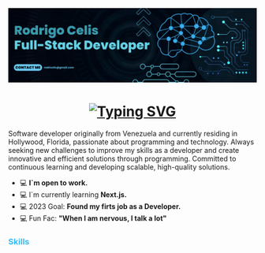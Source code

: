 <div>
<div  class="Header">
  <img src="https://raw.githubusercontent.com/Congrak/Congrak/main/Blue%20Geometric%20Technology%20LinkedIn%20Banner.png" alt="Banner" />
  <h1 align="center"><a href="https://git.io/typing-svg"><img src="https://readme-typing-svg.demolab.com?font=Fira+Code&pause=1000&width=435&lines=%F0%9F%8C%8E+Welcome+to+My+World!!%F0%9F%8C%8E" alt="Typing SVG" /></a></h1>
</div>
<div class="Body">
  <p>Software developer originally from Venezuela and currently residing in Hollywood, Florida, passionate about programming and technology. Always seeking new challenges to improve my skills as a developer and create innovative and efficient solutions through programming. Committed to continuous learning and developing scalable, high-quality solutions.</p>
  <ul>
    <li> 💻 <strong>I`m open to work.</strong> </li>
    <li> 💻 I`m currently learning <strong>Next.js.</strong> </li>
    <li> 💻 2023 Goal: <strong>Found my firts job as a Developer.</strong> </li>
    <li> 💻 Fun Fac: <strong>"When I am nervous, I talk a lot"</strong> </li>
</div>
  <h3 style="color: #36bcf7ff">Skills</h3>
  
</div>
